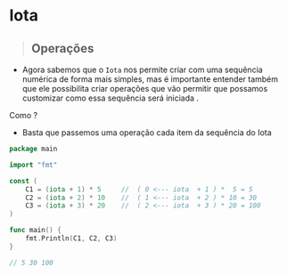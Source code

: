 # Iota

> ## Operações 


- Agora sabemos que o `Iota` nos permite criar com uma sequência numérica de forma mais simples, mas é importante entender também que ele possibilita criar operações que vão permitir que possamos customizar como essa sequência será iniciada .


Como ?


- Basta que passemos uma operação cada item da sequência do Iota


```go 
package main

import "fmt"

const (
	C1 = (iota + 1) * 5     //  ( 0 <--- iota  + 1 ) *  5 = 5
	C2 = (iota + 2) * 10    //  ( 1 <--- iota  + 2 ) * 10 = 30
	C3 = (iota + 3) * 20    //  ( 2 <--- iota  + 3 ) * 20 = 100
)

func main() {
	fmt.Println(C1, C2, C3)
}

// 5 30 100
```

